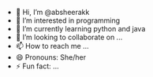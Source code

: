 - 👋 Hi, I’m @absheerakk
- 👀 I’m interested in programming
- 🌱 I’m currently learning python and java
- 💞️ I’m looking to collaborate on ...
- 📫 How to reach me ...
- 😄 Pronouns: She/her
- ⚡ Fun fact: ...

<!---
absheerakk/absheerakk is a ✨ special ✨ repository because its `README.md` (this file) appears on your GitHub profile.
You can click the Preview link to take a look at your changes.
--->

